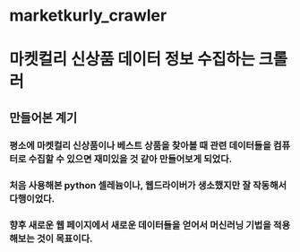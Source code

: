 # marketkurly_crawler

# 마켓컬리 신상품 데이터 정보 수집하는 크롤러

## 만들어본 계기 
### 평소에 마켓컬리 신상품이나 베스트 상품을 찾아볼 때 관련 데이터들을 컴퓨터로 수집할 수 있으면 재미있을 것 같아 만들어보게 되었다.
### 처음 사용해본 python 셀레늄이나, 웹드라이버가 생소했지만 잘 작동해서 다행이었다.

### 향후 새로운 웹 페이지에서 새로운 데이터들을 얻어서 머신러닝 기법을 적용해보는 것이 목표이다.
